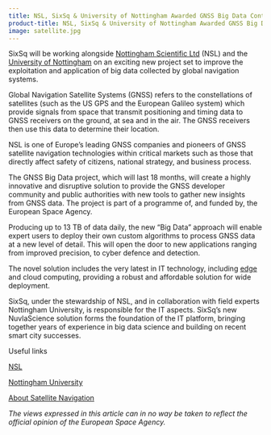 ```yaml
---
title: NSL, SixSq & University of Nottingham Awarded GNSS Big Data Contract
product-title: NSL, SixSq & University of Nottingham Awarded GNSS Big Data Contract
image: satellite.jpg
---
```


SixSq will be working alongside [Nottingham Scientific Ltd](https://gmvnsl.com/) (NSL) and the [University of Nottingham]( https://www.nottingham.ac.uk/) on an exciting new project set to improve the exploitation and application of big data collected by global navigation systems.

Global Navigation Satellite Systems (GNSS) refers to the constellations of satellites (such as the US GPS and the European Galileo system) which provide signals from space that transmit positioning and timing data to GNSS receivers on the ground, at sea and in the air. The GNSS receivers then use this data to determine their location.

NSL is one of Europe’s leading GNSS companies and pioneers of GNSS satellite navigation technologies within critical markets such as those that directly affect safety of citizens, national strategy, and business process.

The GNSS Big Data project, which will last 18 months, will create a highly innovative and disruptive solution to provide the GNSS developer community and public authorities with new tools to gather new insights from GNSS data. The project is part of a programme of, and funded by, the European Space Agency.

Producing up to 13 TB of data daily, the new “Big Data” approach will enable expert users to deploy their own custom algorithms to process GNSS data at a new level of detail. This will open the door to new applications ranging from improved precision, to cyber defence and detection.

The novel solution includes the very latest in IT technology, including [edge](https://media.sixsq.com/blog/what-is-edge-computing) and cloud computing, providing a robust and affordable solution for wide deployment.

SixSq, under the stewardship of NSL, and in collaboration with field experts Nottingham University, is responsible for the IT aspects. SixSq’s new NuvlaScience solution forms the foundation of the IT platform, bringing together years of experience in big data science and building on recent smart city successes.

Useful links

[NSL](https://www.nsl.eu.com/) 

[Nottingham University](https://www.nottingham.ac.uk/)

[About Satellite Navigation](https://www.esa.int/Our_Activities/Navigation/About_satellite_navigation2)

_The views expressed in this article can in no way be taken to reflect the official opinion of the European Space Agency._